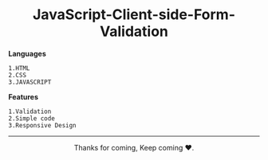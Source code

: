 <h1 align="center">JavaScript-Client-side-Form-Validation</h1>


**Languages**
```
1.HTML
2.CSS
3.JAVASCRIPT
```
**Features**
```
1.Validation
2.Simple code
3.Responsive Design
```


<hr>
<p align="center">Thanks for coming, Keep coming ❤️.</p>